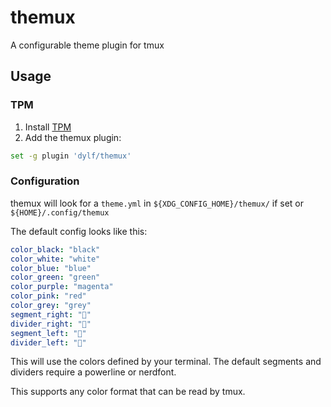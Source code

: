 # themux
A configurable theme plugin for tmux

## Usage
### TPM
1. Install [TPM](https://github.com/tmux-plugins/tpm)
2. Add the themux plugin:
```bash
set -g plugin 'dylf/themux'
```

### Configuration

themux will look for a `theme.yml` in `${XDG_CONFIG_HOME}/themux/` if set or `${HOME}/.config/themux`

The default config looks like this:
```yml
color_black: "black"
color_white: "white"
color_blue: "blue"
color_green: "green"
color_purple: "magenta"
color_pink: "red"
color_grey: "grey"
segment_right: ""
divider_right: ""
segment_left: ""
divider_left: ""
```

This will use the colors defined by your terminal. The default segments and dividers require a powerline or nerdfont.

This supports any color format that can be read by tmux.